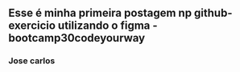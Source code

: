 <h2>Esse é minha primeira postagem np github- exercicio utilizando o figma - bootcamp30codeyourway</h2>

### Jose carlos 

